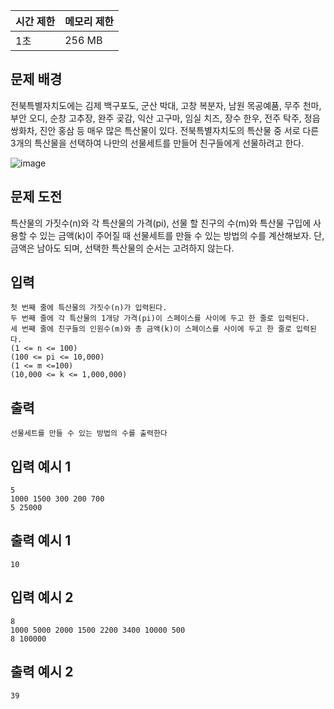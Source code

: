 | 시간 제한 | 메모리 제한 |
| --- | --- |
| 1초 | 256 MB |

## 문제 배경

전북특별자치도에는 김제 백구포도, 군산 박대, 고창 복분자, 남원 목공예품, 무주 천마, 부안 오디, 순창 고추장, 완주 곶감, 익산 고구마, 임실 치즈, 장수 한우, 전주 탁주, 정읍 쌍화차, 진안
홍삼 등 매우 많은 특산물이 있다. 전북특별자치도의 특산물 중 서로 다른 3개의 특산물을 선택하여 나만의 선물세트를 만들어 친구들에게 선물하려고 한다.

![image](https://github.com/wkdtjdwns/Python/assets/128266768/f949653d-c1ea-49fb-b6bb-c14ec5bc082a)

## 문제 도전

특산물의 가짓수(n)와 각 특산물의 가격(pi), 선물 할 친구의 수(m)와 특산물 구입에 사용할 수
있는 금액(k)이 주어질 때 선물세트를 만들 수 있는 방법의 수를 계산해보자. 단, 금액은 남아도
되며, 선택한 특산물의 순서는 고려하지 않는다.

## **입력**

```
첫 번째 줄에 특산물의 가짓수(n)가 입력된다.
두 번째 줄에 각 특산물의 1개당 가격(pi)이 스페이스를 사이에 두고 한 줄로 입력된다.
세 번째 줄에 친구들의 인원수(m)와 총 금액(k)이 스페이스를 사이에 두고 한 줄로 입력된다.
(1 <= n <= 100)
(100 <= pi <= 10,000)
(1 <= m <=100)
(10,000 <= k <= 1,000,000)
```

## **출력**

```
선물세트를 만들 수 있는 방법의 수를 출력한다
```

## **입력 예시 1**

```
5
1000 1500 300 200 700
5 25000
```

## **출력 예시 1**

```
10
```

## **입력 예시 2**

```
8
1000 5000 2000 1500 2200 3400 10000 500
8 100000
```

## **출력 예시 2**

```
39
```
